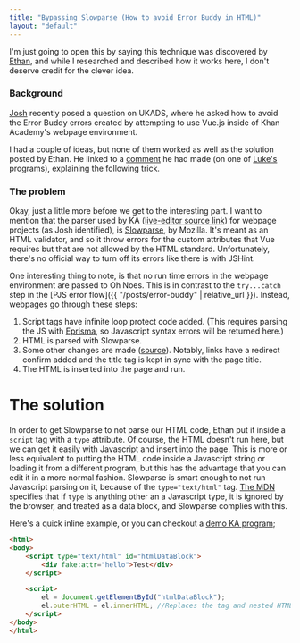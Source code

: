```yaml
---
title: "Bypassing Slowparse (How to avoid Error Buddy in HTML)"
layout: "default"
---
```


I'm just going to open this by saying this technique was discovered by [Ethan](https://khanacademy.org/profile/kaid_1063314115048600759228780), and while I researched and described how it works here, I don't deserve credit for the clever idea.

### Background

[Josh](https://khanacademy.org/profile/kaid_724017587964593627235978) recently posed a question on UKADS, where he asked how to avoid the Error Buddy errors created by attempting to use Vue.js inside of Khan Academy's webpage environment.

I had a couple of ideas, but none of them worked as well as the solution posted by Ethan. He linked to a [comment](https://khanacademy.org/cs/i/4992020057718784?qa_expand_key=kaencrypted_b0522ce23ec5dd28239294f6bc06eba9_f2dbccc62aa0e56d2a3ebe5cbee53c840f3a14d901cdd7b3c92b251f84ea51eb9e040c5d8d400f1cdbeb64298065bb9fa0a0853a65e562c9634397b890f9d8d965f926f6a7591038adcb2158fe5a8416989abcc25d22e76283a8edaf46c157c12e413c65f4bc29b9757c76da85a1f150a3ca31b7b14776bac5ba8e27845df0756fe47626c0faddbfc215c4a088d8034e6d1e2c9494d3616ca534e628a978cb16a6946df30d6bc8066600b6a67c03e84f44abda804774fbb0b78d5b16e07eed22) he had made (on one of [Luke's](https://khanacademy.org/profile/kaid_933093676418892226040682) programs), explaining the following trick.

### The problem

Okay, just a little more before we get to the interesting part. I want to mention that the parser used by KA ([live-editor source link](https://github.com/Khan/live-editor/commit/7b2418209fd935c61aa0916f02893ea8d7dd7ea2)) for webpage projects (as Josh identified), is [Slowparse](https://github.com/mozilla/slowparse), by Mozilla. It's meant as an HTML validator, and so it throw errors for the custom attributes that Vue requires but that are not allowed by the HTML standard. Unfortunately, there's no official way to turn off its errors like there is with JSHint.

One interesting thing to note, is that no run time errors in the webpage environment are passed to Oh Noes. This is in contrast to the `try...catch` step in the [PJS error flow]({{ "/posts/error-buddy" | relative_url }}). Instead, webpages go through these steps:

1. Script tags have infinite loop protect code added. (This requires parsing the JS with [Eprisma](https://github.com/Khan/live-editor/blob/67e6b62e9bca6b3ed6dc5dfdcedae98c86df5af1/js/output/shared/loop-protect.js#L197), so Javascript syntax errors will be returned here.)
2. HTML is parsed with Slowparse.
3. Some other changes are made ([source](https://github.com/Khan/live-editor/blob/fa96f04c7302b370dbbebc184a57309853d6d060/build/js/live-editor.output_webpage.js#L838)). Notably, links have a redirect confirm added and the title tag is kept in sync with the page title.
4. The HTML is inserted into the page and run.

# The solution

In order to get Slowparse to not parse our HTML code, Ethan put it inside a `script` tag with a `type` attribute. Of course, the HTML doesn't run here, but we can get it easily with Javascript and insert into the page. This is more or less equivalent to putting the HTML code inside a Javascript string or loading it from a different program, but this has the advantage that you can edit it in a more normal fashion. Slowparse is smart enough to not run Javascript parsing on it, because of the `type="text/html"` tag. [The MDN](https://developer.mozilla.org/en-US/docs/Web/HTML/Element/script#attr-type) specifies that if `type` is anything other an a Javascript type, it is ignored by the browser, and treated as a data block, and Slowparse complies with this.

Here's a quick inline example, or you can checkout a [demo KA program](https://khanacademy.org/cs/i/5614082676129792);

```html
<html>
<body>
    <script type="text/html" id="htmlDataBlock">
        <div fake:attr="hello">Test</div>
    </script>

    <script>
        el = document.getElementById("htmlDataBlock");
        el.outerHTML = el.innerHTML; //Replaces the tag and nested HTML with the inner HTML.
    </script>
</body>
</html>
```
